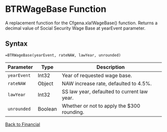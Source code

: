 # BTRWageBase Function

A replacement function for the Cfgena.xla!WageBase() function.  Returns a decimal value of Social Security Wage Base at yearEvent parameter.

## Syntax

```excel
=BTRWageBase(yearEvent, rateNAW, lawYear, unrounded)
```

Parameter | Type | Description
---|---|---
`yearEvent` | Int32 | Year of requested wage base.
`rateNAW` | Object | NAW increase rate, defaulted to 4.5%.
`lawYear` | Int32 | SS law year, defaulted to current law year.
`unrounded` | Boolean | Whether or not to apply the $300 rounding.

[Back to Financial](RBLeFinancial.md)